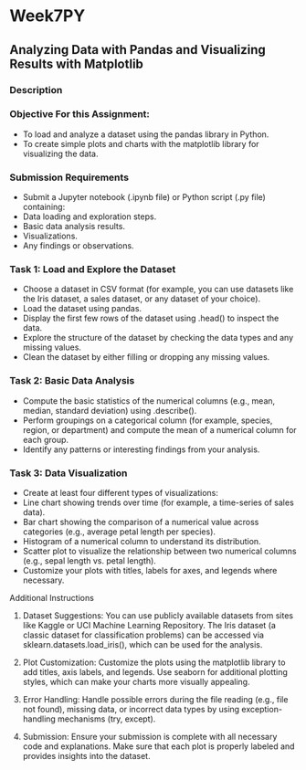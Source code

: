# Week7PY

## Analyzing Data with Pandas and Visualizing Results with Matplotlib
### Description
### Objective For this Assignment:
- To load and analyze a dataset using the pandas library in Python.
- To create simple plots and charts with the matplotlib library for visualizing the data.

### Submission Requirements
- Submit a Jupyter notebook (.ipynb file) or Python script (.py file) containing:
- Data loading and exploration steps.
- Basic data analysis results.
- Visualizations.
- Any findings or observations.

### Task 1: Load and Explore the Dataset
- Choose a dataset in CSV format (for example, you can use datasets like the Iris dataset, a sales dataset, or any dataset of your choice).
- Load the dataset using pandas.
- Display the first few rows of the dataset using .head() to inspect the data.
- Explore the structure of the dataset by checking the data types and any missing values.
- Clean the dataset by either filling or dropping any missing values.

### Task 2: Basic Data Analysis
- Compute the basic statistics of the numerical columns (e.g., mean, median, standard deviation) using .describe().
- Perform groupings on a categorical column (for example, species, region, or department) and compute the mean of a numerical column for each group.
- Identify any patterns or interesting findings from your analysis.

### Task 3: Data Visualization
- Create at least four different types of visualizations:
- Line chart showing trends over time (for example, a time-series of sales data).
- Bar chart showing the comparison of a numerical value across categories (e.g., average petal length per species).
- Histogram of a numerical column to understand its distribution.
- Scatter plot to visualize the relationship between two numerical columns (e.g., sepal length vs. petal length).
- Customize your plots with titles, labels for axes, and legends where necessary.

Additional Instructions
1. Dataset Suggestions:
You can use publicly available datasets from sites like Kaggle or UCI Machine Learning Repository.
The Iris dataset (a classic dataset for classification problems) can be accessed via sklearn.datasets.load_iris(), which can be used for the analysis.

2. Plot Customization:
Customize the plots using the matplotlib library to add titles, axis labels, and legends.
Use seaborn for additional plotting styles, which can make your charts more visually appealing.

3. Error Handling:
Handle possible errors during the file reading (e.g., file not found), missing data, or incorrect data types by using exception-handling mechanisms (try, except).

3. Submission:
Ensure your submission is complete with all necessary code and explanations. Make sure that each plot is properly labeled and provides insights into the dataset.
